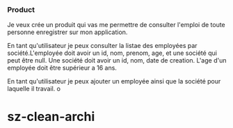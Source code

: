 ### Product

Je veux crée un produit qui vas me permettre de consulter l'emploi de toute personne enregistrer sur mon application.

En tant qu'utilisateur je peux consulter la listae des employées par société.L'employée doit avoir un id, nom, prenom, age, et une société qui peut être null.
Une société doit avoir un id, nom, date de creation.
L'age d'un employée doit être supérieur a 16 ans.

En tant qu'utilisateur je peux ajouter un employée ainsi que la société pour laquelle il travail.
o

# sz-clean-archi
